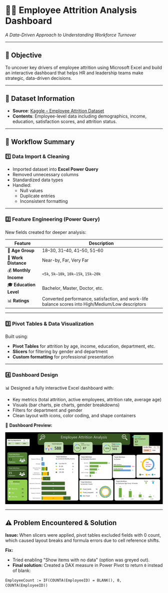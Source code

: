 # 👩‍💼 Employee Attrition Analysis Dashboard  
*A Data-Driven Approach to Understanding Workforce Turnover*

---

## 🎯 Objective

To uncover key drivers of employee attrition using Microsoft Excel and build an interactive dashboard that helps HR and leadership teams make strategic, data-driven decisions.

---

## 📁 Dataset Information

- **Source**: [Kaggle – Employee Attrition Dataset](https://www.kaggle.com/datasets)  
- **Contents**: Employee-level data including demographics, income, education, satisfaction scores, and attrition status.

---

## 🧩 Workflow Summary

### 1️⃣ Data Import & Cleaning

- Imported dataset into **Excel Power Query**
- Removed unnecessary columns
- Standardized data types
- Handled:
  - Null values
  - Duplicate entries
  - Inconsistent formatting

---

### 2️⃣ Feature Engineering (Power Query)

New fields created for deeper analysis:

| Feature | Description |
|--------|-------------|
| 🎂 **Age Group** | 18–30, 31–40, 41–50, 51–60 |
| 📍 **Work Distance** | Near-by, Far, Very Far |
| 💰 **Monthly Income** | `<5k`, `5k–10k`, `10k–15k`, `15k–20k` |
| 🎓 **Education Level** | Bachelor, Master, Doctor, etc. |
| 📊 **Ratings** | Converted performance, satisfaction, and work-life balance scores into High/Medium/Low descriptors |

---

### 3️⃣ Pivot Tables & Data Visualization

Built using:
- **Pivot Tables** for attrition by age, income, education, department, etc.
- **Slicers** for filtering by gender and department
- **Custom formatting** for professional presentation

---

### 4️⃣ Dashboard Design

📊 Designed a fully interactive Excel dashboard with:
- Key metrics (total attrition, active employees, attrition rate, average age)
- Visuals (bar charts, pie charts, gender breakdowns)
- Filters for department and gender
- Clean layout with icons, color coding, and shape containers

📸 **Dashboard Preview:**

![Employee Attrition Dashboard](Dashboard.png)

---

## ⚠️ Problem Encountered & Solution

**Issue:** When slicers were applied, pivot tables excluded fields with 0 count, which caused layout breaks and formula errors due to cell reference shifts.

**Fix:**
- Tried enabling "Show items with no data" (option was greyed out).
- **Final solution:** Created a DAX measure in Power Pivot to return `0` instead of blank:

```DAX
EmployeeCount := IF(COUNTA(EmployeeID) = BLANK(), 0, COUNTA(EmployeeID))
